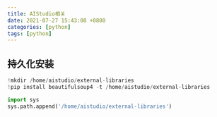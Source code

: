 ```yaml
---
title: AIStudio相关
date: 2021-07-27 15:43:00 +0800
categories: [python]
tags: [python]
---
```

## 持久化安装

```python
!mkdir /home/aistudio/external-libraries
!pip install beautifulsoup4 -t /home/aistudio/external-libraries
```

```python
import sys
sys.path.append('/home/aistudio/external-libraries')
```

